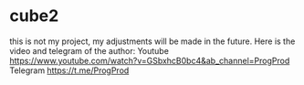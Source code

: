 # cube2
this is not my project, my adjustments will be made in the future. Here is the video and telegram of the author: 
Youtube https://www.youtube.com/watch?v=GSbxhcB0bc4&ab_channel=ProgProd 
Telegram https://t.me/ProgProd